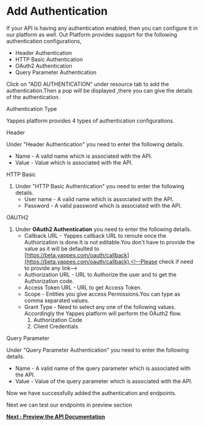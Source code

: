 Add Authentication
==================

If your API is having any authentication enabled, then you can configure
it in our platform as well. Out Platform provides support for the
following authentication configurations,

-   Header Authentication
-   HTTP Basic Authentication
-   OAuth2 Authentication
-   Query Parameter Authentication

Click on "ADD AUTHENTICATION" under resource tab to add the
authentication.Then a pop will be displayed ,there you can give the
details of the authentication.

<!-- ![](images/add_api/addauth_update.png) -->

Authentication Type

Yappes platform provides 4 types of authentication configurations.

Header

<!-- ![](images/add_api/auth1_update.png) -->

Under "Header Authentication" you need to enter the following details.

-   Name - A valid name which is associated with the API.
-   Value - Value which is associated with the API.

HTTP Basic

<!-- ![](images/add_api/auth2_update.png) -->

1.  Under "HTTP Basic Authentication" you need to enter the following
    details.
    -   User name - A valid name which is associated with the API.
    -   Password - A valid password which is associated with the API.

OAUTH2

<!-- ![](images/add_api/auth3_update.png) -->

1.  Under **OAuth2 Authentication** you need to enter the following
    details.
    -   Callback URL - Yappes callback URL to reroute once the
        Authorization is done.It is not editable.You don't have to
        provide the value as it will be defaulted to
        [https://beta.yappes.com/oauth/callback](https://beta.yappes.com/oauth/callback).<!--Please check if need to provide any link-->
    -   Authorization URL - URL to Authorize the user and to get the
        Authorization code.
    -   Access Token URL - URL to get Access Token.
    -   Scope - Entities you give access Permissions.You can type as
        comma separated values.
    -   Grant Type - Need to select any one of the following values.
        Accordingly the Yappes platform will perform the OAuth2 flow.
        1.  Authorization Code
        2.  Client Credentials

Query Parameter

<!-- ![](images/add_api/auth4_update.png) -->

Under "Query Parameter Authentication" you need to enter the following
details.

-   Name - A valid name of the query parameter which is associated with
    the API.
-   Value - Value of the query parameter which is associated with the
    API.

Now we have successfully added the authentication and endpoints.

Next we can test our endpoints in preview section 


[**Next : Preview the
API Documentation**](previewAPI_new.md)

